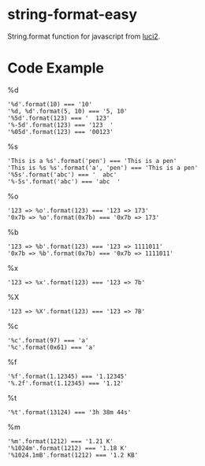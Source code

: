 # string-format-easy
String.format function for javascript from [luci2](https://git.openwrt.org/?p=project/luci2/ui.git).

# Code Example
%d

	'%d'.format(10) === '10'
	'%d, %d'.format(5, 10) === '5, 10'
	'%5d'.format(123) === '  123'
	'%-5d'.format(123) === '123  '
	'%05d'.format(123) === '00123'

%s

	'This is a %s'.format('pen') === 'This is a pen'
	'This is %s %s'.format('a', 'pen') === 'This is a pen'
	'%5s'.format('abc') === '  abc'
	'%-5s'.format('abc') === 'abc  '

%o

	'123 => %o'.format(123) === '123 => 173'
	'0x7b => %o'.format(0x7b) === '0x7b => 173'

%b

	'123 => %b'.format(123) === '123 => 1111011'
	'0x7b => %b'.format(0x7b) === '0x7b => 1111011'

%x

	'123 => %x'.format(123) === '123 => 7b'

%X

	'123 => %X'.format(123) === '123 => 7B'

%c

	'%c'.format(97) === 'a'
	'%c'.format(0x61) === 'a'

%f

	'%f'.format(1.12345) === '1.12345'
	'%.2f'.format(1.12345) === '1.12'

%t

	'%t'.format(13124) === '3h 38m 44s'

%m

	'%m'.format(1212) === '1.21 K'
	'%1024m'.format(1212) === '1.18 K'
	'%1024.1mB'.format(1212) === '1.2 KB'
